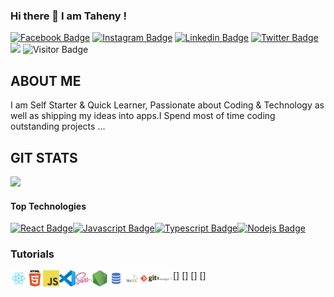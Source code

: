### Hi there 👋 I am Taheny !



[![Facebook Badge](https://img.shields.io/badge/-belguith_tahenyy-blue?style=plastic-square&logo=facebook&logoColor=white&link=https://www.facebook.com/taheni.belguith.71/)](https://www.facebook.com/taheni.belguith.71/)
[![Instagram Badge](https://img.shields.io/badge/-belguith_tahenyy-orange?style=plastic-square&logo=instagram&logoColor=white&link=https://www.instagram.com/belguith_tahenyy/)](https://www.instagram.com/belguith_tahenyy/)
[![Linkedin Badge](https://img.shields.io/badge/-belguith_taheny-blue?style=plastic-square&logo=Linkedin&logoColor=white&link=https://www.linkedin.com/in/belguith-taheny-47b93a162/)](https://www.linkedin.com/in/belguith-taheny-47b93a162/)
[![Twitter Badge](https://img.shields.io/badge/-@BelguithTaheny-blue?style=plastic-square&logo=twitter&logoColor=white&link=https://twitter.com/BelguithTaheny)](https://twitter.com/BelguithTaheny)
<a href="https://tahenybelguith.github.io/myPortfolio/"><img src="https://img.shields.io/badge/MyPortfolio-blueviolet.svg"/></a>
![Visitor Badge](https://visitor-badge.laobi.icu/badge?page_id=taheny)




## ABOUT ME
I am Self Starter & Quick Learner, Passionate about Coding & Technology as well as shipping my ideas into apps.I Spend most of time coding outstanding projects ...

## GIT STATS

<img src="https://github-readme-stats.vercel.app/api?username=taheny&&show_icons=true&count_private=true&theme=radical"/>


#### Top Technologies

<!-- TODO: Make technologies links takes you to repositories -->

[![React Badge](https://img.shields.io/badge/-React-61DBFB?style=for-the-badge&labelColor=black&logo=react&logoColor=61DBFB)](#)[![Javascript Badge](https://img.shields.io/badge/-Javascript-F0DB4F?style=for-the-badge&labelColor=black&logo=javascript&logoColor=F0DB4F)](#)[![Typescript Badge](https://img.shields.io/badge/-Typescript-007acc?style=for-the-badge&labelColor=black&logo=typescript&logoColor=007acc)](#)[![Nodejs Badge](https://img.shields.io/badge/-Nodejs-3C873A?style=for-the-badge&labelColor=black&logo=node.js&logoColor=3C873A)](#)


### Tutorials
[<img align="left" alt="React" width="26px" src="https://raw.githubusercontent.com/github/explore/80688e429a7d4ef2fca1e82350fe8e3517d3494d/topics/react/react.png" />]
[<img align="left" alt="HTML5" width="26px" src="https://raw.githubusercontent.com/github/explore/80688e429a7d4ef2fca1e82350fe8e3517d3494d/topics/html/html.png" />]
[<img align="left" alt="JavaScript" width="26px" src="https://raw.githubusercontent.com/github/explore/80688e429a7d4ef2fca1e82350fe8e3517d3494d/topics/javascript/javascript.png" />]
[<img align="left" alt="Visual Studio Code" width="26px" src="https://raw.githubusercontent.com/github/explore/80688e429a7d4ef2fca1e82350fe8e3517d3494d/topics/visual-studio-code/visual-studio-code.png" />]
<img align="left" alt="Sass" width="26px" src="https://raw.githubusercontent.com/github/explore/80688e429a7d4ef2fca1e82350fe8e3517d3494d/topics/sass/sass.png" />
<img align="left" alt="Node.js" width="26px" src="https://raw.githubusercontent.com/github/explore/80688e429a7d4ef2fca1e82350fe8e3517d3494d/topics/nodejs/nodejs.png" />
<img align="left" alt="SQL" width="26px" src="https://raw.githubusercontent.com/github/explore/80688e429a7d4ef2fca1e82350fe8e3517d3494d/topics/sql/sql.png" />
<img align="left" alt="MySQL" width="26px" src="https://raw.githubusercontent.com/github/explore/80688e429a7d4ef2fca1e82350fe8e3517d3494d/topics/mysql/mysql.png" />
<img align="left" alt="Git" width="26px" src="https://raw.githubusercontent.com/github/explore/80688e429a7d4ef2fca1e82350fe8e3517d3494d/topics/git/git.png" />
<img align="left" alt="MongoDB" width="26px" src="https://raw.githubusercontent.com/github/explore/80688e429a7d4ef2fca1e82350fe8e3517d3494d/topics/mongodb/mongodb.png" />

<br />
<br />
